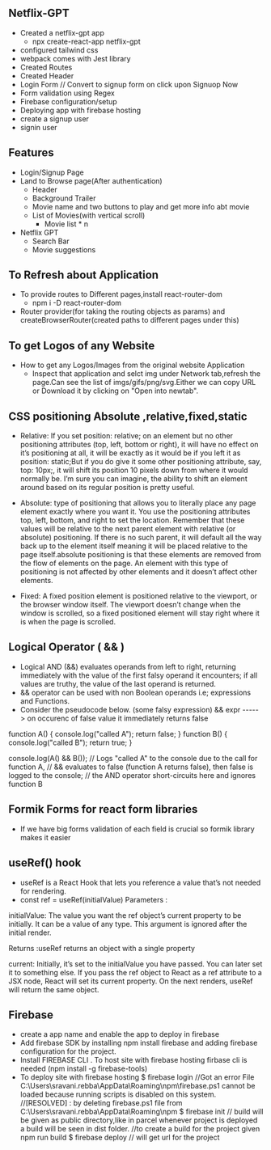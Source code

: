 ## Netflix-GPT
- Created a netflix-gpt app 
    - npx create-react-app netflix-gpt
- configured tailwind css
- webpack comes with Jest library
- Created Routes
- Created Header
- Login Form // Convert to signup form on click upon Signuop Now
- Form validation using Regex
- Firebase configuration/setup
- Deploying app with firebase hosting
- create a signup user
- signin user


## Features
- Login/Signup Page
- Land to Browse page(After authentication)
    - Header
    - Background Trailer
    - Movie name and two buttons to play and get more info abt movie
    - List of Movies(with vertical scroll)
        - Movie list * n
- Netflix GPT
    - Search Bar
    - Movie suggestions

## To Refresh about Application 
- To provide routes to Different pages,install react-router-dom
    - npm i -D react-router-dom
- Router provider(for taking the routing objects as params) and createBrowserRouter(created paths to different pages under this)
## To get Logos of any Website
- How to get any Logos/Images from the original website Application
    - Inspect that application and selct img under Network tab,refresh the page.Can see the list of imgs/gifs/png/svg.Either we can copy URL or Download it by clicking on "Open into newtab".
## CSS positioning Absolute ,relative,fixed,static
- Relative:  If you set position: relative; on an element but no other positioning attributes (top, left, bottom or right), it will have no effect on it’s positioning at all, it will be exactly as it would be if you left it as position: static;But if you do give it some other positioning attribute, say, top: 10px;, it will shift its position 10 pixels down from where it would normally be. I’m sure you can imagine, the ability to shift an element around based on its regular position is pretty useful.

- Absolute: type of positioning that allows you to literally place any page element exactly where you want it. You use the positioning attributes top, left, bottom, and right to set the location. Remember that these values will be relative to the next parent element with relative (or absolute) positioning. If there is no such parent, it will default all the way back up to the <html> element itself meaning it will be placed relative to the page itself.absolute positioning is that these elements are removed from the flow of elements on the page. An element with this type of positioning is not affected by other elements and it doesn’t affect other elements. 

- Fixed: A fixed position element is positioned relative to the viewport, or the browser window itself. The viewport doesn’t change when the window is scrolled, so a fixed positioned element will stay right where it is when the page is scrolled.

## Logical Operator ( && )

- Logical AND (&&) evaluates operands from left to right, returning immediately with the value of the first falsy operand it encounters; if all values are truthy, the value of the last operand is returned.
-  && operator can be used with non Boolean operands i.e; expressions and Functions.
- Consider the pseudocode below.
 (some falsy expression) && expr   -----> on occurenc of false value it immediately returns false

 function A() {
  console.log("called A");
  return false;
}
function B() {
  console.log("called B");
  return true;
}

console.log(A() && B());
// Logs "called A" to the console due to the call for function A,
// && evaluates to false (function A returns false), then false is logged to the console;
// the AND operator short-circuits here and ignores function B

## Formik Forms for react form libraries
- If we have big forms validation of each field is crucial so formik library makes it easier

## useRef() hook
- useRef is a React Hook that lets you reference a value that’s not needed for rendering.
- const ref = useRef(initialValue)
Parameters :

initialValue: The value you want the ref object’s current property to be initially. It can be a value of any type. This argument is ignored after the initial render.

Returns :useRef returns an object with a single property

current: Initially, it’s set to the initialValue you have passed. You can later set it to something else. If you pass the ref object to React as a ref attribute to a JSX node, React will set its current property.
On the next renders, useRef will return the same object.

## Firebase
- create a app name and enable the app to deploy in firebase
- Add firebase SDK by installing npm install firebase and adding firebase configuration for the project.
- Install FIREBASE CLI . To host site with firebase hosting firbase cli is needed (npm install -g firebase-tools) 
- To deploy site with firebase hosting
    $ firebase login
        //Got an error File C:\Users\sravani.rebba\AppData\Roaming\npm\firebase.ps1 cannot be loaded because running scripts is disabled on this system.
        //[RESOLVED] : by deleting firebase.ps1 file from C:\Users\sravani.rebba\AppData\Roaming\npm
    $ firebase init
        // build will be given as public directory,like in parcel whenever project is deployed a build will be seen in dist folder.
        //to create a build for the project given 
                npm run build
    $ firebase deploy
        // will get url for the project

